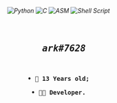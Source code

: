 <em align="center">
  
![Python](https://img.shields.io/badge/Python-14354C?style=for-the-badge&logo=python&logoColor=white)
![C](https://img.shields.io/badge/C-00599C?style=for-the-badge&logo=c&logoColor=white)
![ASM](https://img.shields.io/badge/Assembly-9e7a26?style=for-the-badge)
![Shell Script](https://img.shields.io/badge/Shell_Script-121011?style=for-the-badge&logo=gnu-bash&logoColor=white)

</em>

<pre align="center">
<h2 align="center">
  <em>ark#7628</em>
</h2>
<b>
• 🎂 13 Years old;

• 👨‍💻 Developer.

</b>
</pre>
